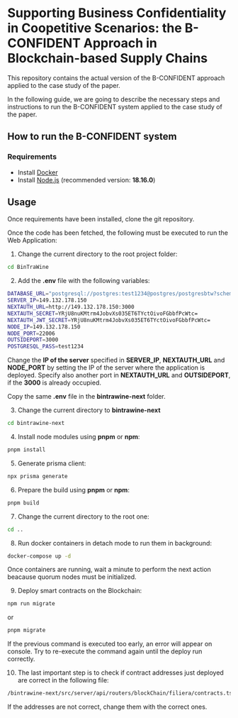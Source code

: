 # Supporting Business Confidentiality in Coopetitive Scenarios: the B-CONFIDENT Approach in Blockchain-based Supply Chains
This repository contains the actual version of the B-CONFIDENT approach applied to the case study of the paper.

In the following guide, we are going to describe the necessary steps and instructions to run the B-CONFIDENT system applied to the case study of the paper.

## How to run the B-CONFIDENT system

### Requirements
- Install [Docker](https://www.docker.com/)
- Install [Node.js](https://nodejs.org/en) (recommended version: **18.16.0**)

## Usage

Once requirements have been installed, clone the git repository.

Once the code has been fetched, the following must be executed to run the Web Application:

1) Change the current directory to the root project folder:
```bash
cd BinTraWine
```
2) Add the **.env** file with the following variables:

```bash
DATABASE_URL="postgresql://postgres:test1234@postgres/postgresbtw?schema=public"
SERVER_IP=149.132.178.150
NEXTAUTH_URL=http://149.132.178.150:3000
NEXTAUTH_SECRET=YRjU8nuKMtrm4JobvXs035ET6TYctOivoFGbbfPcWtc=
NEXTAUTH_JWT_SECRET=YRjU8nuKMtrm4JobvXs035ET6TYctOivoFGbbfPcWtc=
NODE_IP=149.132.178.150
NODE_PORT=22006
OUTSIDEPORT=3000
POSTGRESQL_PASS=test1234
```
Change the **IP of the server** specified in **SERVER_IP**, **NEXTAUTH_URL** and **NODE_PORT** by setting the IP of the server where the application is deployed. Specify also another port in **NEXTAUTH_URL** and **OUTSIDEPORT**, if the **3000** is already occupied.

Copy the same **.env** file in the **bintrawine-next** folder.

3) Change the current directory to **bintrawine-next**
```bash
cd bintrawine-next
```

4) Install node modules using **pnpm** or **npm**:
```bash
pnpm install
```

5) Generate prisma client:
```bash
npx prisma generate
```

6) Prepare the build using **pnpm** or **npm**:
```bash
pnpm build
```

7) Change the current directory to the root one:
```bash
cd ..
```

8) Run docker containers in detach mode to run them in background:
```bash
docker-compose up -d
```
Once containers are running, wait a minute to perform the next action beacause quorum nodes must be initialized.

9) Deploy smart contracts on the Blockchain:
```bash
npm run migrate
```
or
```bash
pnpm migrate
```

If the previous command is executed too early, an error will appear on console. Try to re-execute the command again until the deploy run correctly.

10) The last important step is to check if contract addresses just deployed are correct in the following file:
```bash
/bintrawine-next/src/server/api/routers/blockChain/filiera/contracts.ts
```
If the addresses are not correct, change them with the correct ones.
